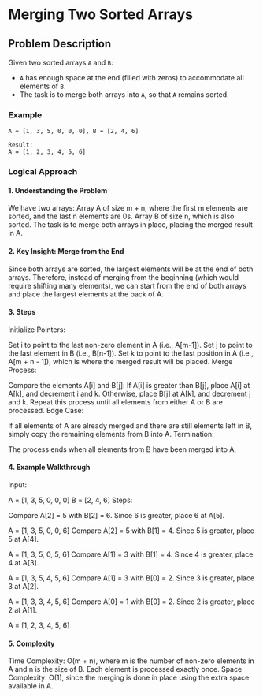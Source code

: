 # Merging Two Sorted Arrays

## Problem Description

Given two sorted arrays `A` and `B`:
- `A` has enough space at the end (filled with zeros) to accommodate all elements of `B`.
- The task is to merge both arrays into `A`, so that `A` remains sorted.

### Example

```plaintext
A = [1, 3, 5, 0, 0, 0], B = [2, 4, 6]

Result:
A = [1, 2, 3, 4, 5, 6]
````

### Logical Approach
#### 1. Understanding the Problem
   We have two arrays:
   Array A of size m + n, where the first m elements are sorted, and the last n elements are 0s.
   Array B of size n, which is also sorted.
   The task is to merge both arrays in place, placing the merged result in A.
#### 2. Key Insight: Merge from the End
   Since both arrays are sorted, the largest elements will be at the end of both arrays. Therefore, instead of merging from the beginning (which would require shifting many elements), we can start from the end of both arrays and place the largest elements at the back of A.

#### 3. Steps
   Initialize Pointers:

Set i to point to the last non-zero element in A (i.e., A[m-1]).
Set j to point to the last element in B (i.e., B[n-1]).
Set k to point to the last position in A (i.e., A[m + n - 1]), which is where the merged result will be placed.
Merge Process:

Compare the elements A[i] and B[j]:
If A[i] is greater than B[j], place A[i] at A[k], and decrement i and k.
Otherwise, place B[j] at A[k], and decrement j and k.
Repeat this process until all elements from either A or B are processed.
Edge Case:

If all elements of A are already merged and there are still elements left in B, simply copy the remaining elements from B into A.
Termination:

The process ends when all elements from B have been merged into A.
#### 4. Example Walkthrough
   Input:

A = [1, 3, 5, 0, 0, 0]
B = [2, 4, 6]
Steps:

Compare A[2] = 5 with B[2] = 6. Since 6 is greater, place 6 at A[5].

A = [1, 3, 5, 0, 0, 6]
Compare A[2] = 5 with B[1] = 4. Since 5 is greater, place 5 at A[4].

A = [1, 3, 5, 0, 5, 6]
Compare A[1] = 3 with B[1] = 4. Since 4 is greater, place 4 at A[3].

A = [1, 3, 5, 4, 5, 6]
Compare A[1] = 3 with B[0] = 2. Since 3 is greater, place 3 at A[2].

A = [1, 3, 3, 4, 5, 6]
Compare A[0] = 1 with B[0] = 2. Since 2 is greater, place 2 at A[1].

A = [1, 2, 3, 4, 5, 6]
#### 5. Complexity
   Time Complexity: O(m + n), where m is the number of non-zero elements in A and n is the size of B. Each element is processed exactly once.
   Space Complexity: O(1), since the merging is done in place using the extra space available in A.